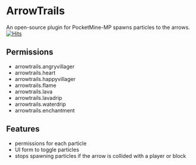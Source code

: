 # ArrowTrails
An open-source plugin for PocketMine-MP spawns particles to the arrows. [![Hits](http://hits.dwyl.com/Dim999/ArrowTrails.svg)](https://github.com/Dim9999/ArrowTrails)

## Permissions
- arrowtrails.angryvillager
- arrowtrails.heart
- arrowtrails.happyvillager
- arrowtrails.flame
- arrowtrails.lava
- arrowtrails.lavadrip
- arrowtrails.waterdrip
- arrowtrails.enchantment


## Features
- permissions for each particle
- UI form to toggle particles
- stops spawning particles if the arrow is collided with a player or block 
